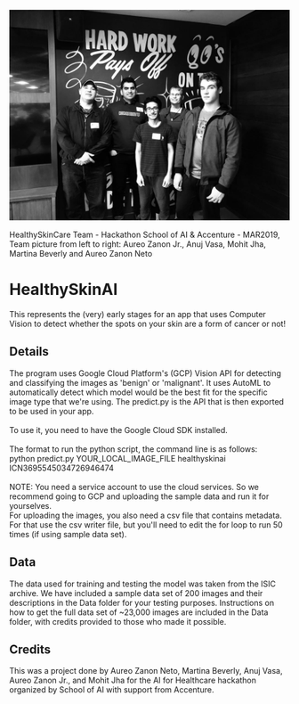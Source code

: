 ![Screenshot](Team_HealthySkinAI_MAR2019.jpg?raw=true "HealthySkinCare Team - Hackathon School of AI & Accenture - MAR2019, Team: Aureo Zanon Jr., Anuj Vasa, Mohit Jha, Martina Beverly and Aureo Zanon Neto")

HealthySkinCare Team - Hackathon School of AI & Accenture - MAR2019, Team picture from left to right: Aureo Zanon Jr., Anuj Vasa, Mohit Jha, Martina Beverly and Aureo Zanon Neto

# HealthySkinAI
This represents the (very) early stages for an app that uses Computer Vision to detect whether the spots on your skin are a form of cancer or not!

## Details
The program uses Google Cloud Platform's (GCP) Vision API for detecting and classifying the images as 'benign' or 'malignant'. 
It uses AutoML to automatically detect which model would be the best fit for the specific image type that we're using. 
The predict.py is the API that is then exported to be used in your app. <br /><br />
To use it, you need to have the Google Cloud SDK installed.<br /><br />
The format to run the python script, the command line is as follows: <br />
python predict.py YOUR_LOCAL_IMAGE_FILE healthyskinai ICN3695545034726946474<br /><br />
NOTE: You need a service account to use the cloud services. So we recommend going to GCP and uploading the sample data and run it for yourselves. <br />
For uploading the images, you also need a csv file that contains metadata. For that use the csv writer file, but you'll need to edit the for loop to run 50 times (if using sample data set).

## Data
The data used for training and testing the model was taken from the ISIC archive. We have included a sample data set of 200 images and their descriptions in the Data folder for your testing purposes. 
Instructions on how to get the full data set of ~23,000 images are included in the Data folder, with credits provided to those who made it possible.  

## Credits
This was a project done by Aureo Zanon Neto, Martina Beverly, Anuj Vasa, Aureo Zanon Jr., and Mohit Jha for the AI for Healthcare hackathon organized by School of AI with support from Accenture.
